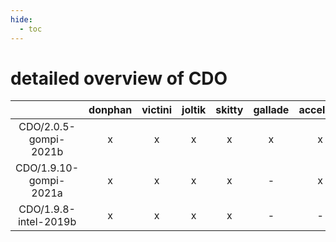 ```yaml
---
hide:
  - toc
---
```


detailed overview of CDO
========================

| |donphan|victini|joltik|skitty|gallade|accelgor|swalot|doduo|
| :---: | :---: | :---: | :---: | :---: | :---: | :---: | :---: | :---: |
|CDO/2.0.5-gompi-2021b|x|x|x|x|x|x|x|x|
|CDO/1.9.10-gompi-2021a|x|x|x|x|-|x|x|x|
|CDO/1.9.8-intel-2019b|x|x|x|x|-|-|-|x|
